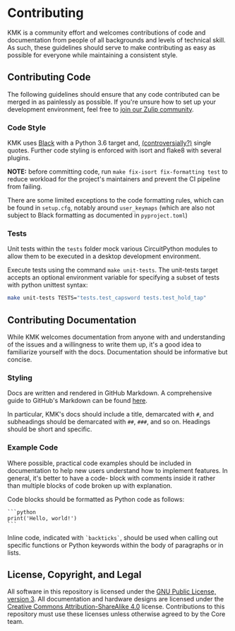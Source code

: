 # Contributing
KMK is a community effort and welcomes contributions of code and documentation from people 
of all backgrounds and levels of technical skill. As such, these guidelines should serve 
to make contributing as easy as possible for everyone while maintaining a consistent style.

## Contributing Code
The following guidelines should ensure that any code contributed can be merged in as 
painlessly as possible. If you're unsure how to set up your development environment, 
feel free to [join our Zulip community](https://kmkfw.zulipchat.com).

### Code Style

KMK uses [Black](https://github.com/psf/black) with a Python 3.6 target and,
[(controversially?)](https://github.com/psf/black/issues/594) single quotes.
Further code styling is enforced with isort and flake8 with several plugins.

**NOTE:** before committing code, run `make fix-isort fix-formatting test` to 
reduce workload for the project's maintainers and prevent the CI pipeline from 
failing.

There are some limited exceptions to the code formatting rules, which can be 
found in `setup.cfg`, notably around `user_keymaps` (which are also not subject 
to Black formatting as documented in `pyproject.toml`)

### Tests

Unit tests within the `tests` folder mock various CircuitPython modules to allow
them to be executed in a desktop development environment.

Execute tests using the command `make unit-tests`. The unit-tests target accepts
an optional environment variable for specifying a subset of tests with python
unittest syntax:
```sh
make unit-tests TESTS="tests.test_capsword tests.test_hold_tap"
```

## Contributing Documentation
While KMK welcomes documentation from anyone with and understanding of the issues 
and a willingness to write them up, it's a good idea to familiarize yourself with 
the docs. Documentation should be informative but concise.

### Styling
Docs are written and rendered in GitHub Markdown. A comprehensive guide to GitHub's 
Markdown can be found [here](https://docs.github.com/en/get-started/writing-on-github/getting-started-with-writing-and-formatting-on-github/basic-writing-and-formatting-syntax).

In particular, KMK's docs should include a title, demarcated with `#`, and subheadings 
should be demarcated with `##`, `###`, and so on. Headings should be short and specific.

### Example Code
Where possible, practical code examples should be included in documentation to help 
new users understand how to implement features. In general, it's better to have a code-
block with comments inside it rather than multiple blocks of code broken up with 
explanation.

Code blocks should be formatted as Python code as follows:
````
```python
print('Hello, world!')
```
````

Inline code, indicated with `` `backticks` ``, should be used when calling out specific 
functions or Python keywords within the body of paragraphs or in lists.

## License, Copyright, and Legal

All software in this repository is licensed under the [GNU Public License,
version 3](https://tldrlegal.com/license/gnu-general-public-license-v3-(gpl-3)).
All documentation and hardware designs are licensed under the [Creative Commons
Attribution-ShareAlike 4.0](https://creativecommons.org/licenses/by-sa/4.0/)
license. Contributions to this repository must use these licenses unless
otherwise agreed to by the Core team.
